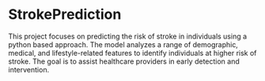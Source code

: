 # StrokePrediction
This project focuses on predicting the risk of stroke in individuals using a python based approach.  The model analyzes a range of demographic, medical, and lifestyle-related features to identify individuals at higher risk of stroke. The goal is to assist healthcare providers in early detection and intervention.
